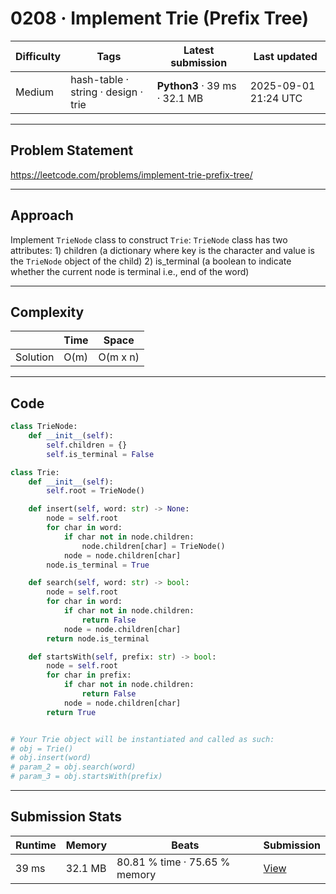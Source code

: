 # 0208 · Implement Trie (Prefix Tree)

| Difficulty | Tags | Latest submission | Last updated |
| --- | --- | --- | --- |
| Medium | hash-table · string · design · trie | **Python3** · 39 ms · 32.1 MB | 2025-09-01 21:24 UTC |

---

## Problem Statement
https://leetcode.com/problems/implement-trie-prefix-tree/

---

## Approach
Implement `TrieNode` class to construct `Trie`: `TrieNode` class has two attributes: 1) children (a dictionary where key is the character and value is the `TrieNode` object of the child) 2) is_terminal (a boolean to indicate whether the current node is terminal i.e., end of the word)

---

## Complexity
| | Time | Space |
|---|---|---|
| Solution | O(m) | O(m x n) |

---

## Code

```python
class TrieNode:
    def __init__(self):
        self.children = {}
        self.is_terminal = False

class Trie:
    def __init__(self):
        self.root = TrieNode()

    def insert(self, word: str) -> None:
        node = self.root
        for char in word:
            if char not in node.children:
                node.children[char] = TrieNode()
            node = node.children[char]
        node.is_terminal = True

    def search(self, word: str) -> bool:
        node = self.root
        for char in word:
            if char not in node.children:
                return False
            node = node.children[char]
        return node.is_terminal

    def startsWith(self, prefix: str) -> bool:
        node = self.root
        for char in prefix:
            if char not in node.children:
                return False
            node = node.children[char]
        return True


# Your Trie object will be instantiated and called as such:
# obj = Trie()
# obj.insert(word)
# param_2 = obj.search(word)
# param_3 = obj.startsWith(prefix)
```

---

## Submission Stats
| Runtime | Memory | Beats | Submission |
| --- | --- | --- | --- |
| 39 ms | 32.1 MB | 80.81 % time · 75.65 % memory | [View](https://leetcode.com/problems/implement-trie-prefix-tree/submissions/1756366335/) |
